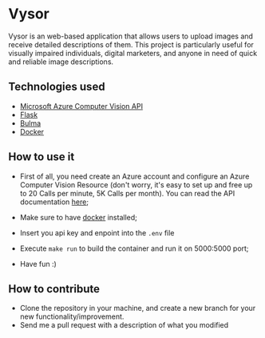 # Vysor
Vysor is an web-based application that allows users to upload images and receive detailed descriptions of them. This project is particularly useful for visually impaired individuals, digital marketers, and anyone in need of quick and reliable image descriptions.

## Technologies used
- [Microsoft Azure Computer Vision API](https://learn.microsoft.com/en-us/azure/ai-services/computer-vision/)
- [Flask](https://flask.palletsprojects.com/en/3.0.x/)
- [Bulma](https://bulma.io/)
- [Docker](https://www.docker.com/)

## How to use it
- First of all, you need create an Azure account and configure an Azure Computer Vision Resource (don't worry, it's easy to set up and free up to 20 Calls per minute, 5K Calls per month). You can read the API documentation [here](https://learn.microsoft.com/en-us/azure/ai-services/computer-vision/);
- Make sure to have [docker](https://www.docker.com/) installed;
- Insert you api key and enpoint into the ``.env`` file
- Execute ```make run``` to build the container and run it on 5000:5000 port;

- Have fun :)

## How to contribute
- Clone the repository in your machine, and create a new branch for your new functionality/improvement.
- Send me a pull request with a description of what you modified
